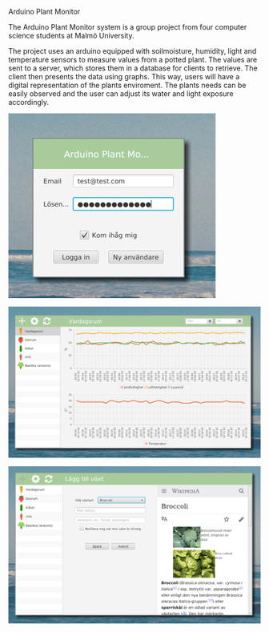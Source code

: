 Arduino Plant Monitor

The Arduino Plant Monitor system is a group project from four computer science students at Malmö University.

The project uses an arduino equipped with soilmoisture, humidity, light and temperature sensors to measure values from a potted plant. The values are sent to a server, which stores them in a database for clients to retrieve. The client then presents the data using graphs. 
This way, users will have a digital representation of the plants enviroment. The plants needs can be easily observed and the user can adjust its water and light exposure accordingly.

![The login view](screenshots/login.png?raw=true "The login view")

![The graph view](screenshots/graph.png?raw=true "The graph view")

![The new plant view](screenshots/new.png?raw=true "The new plant view")
